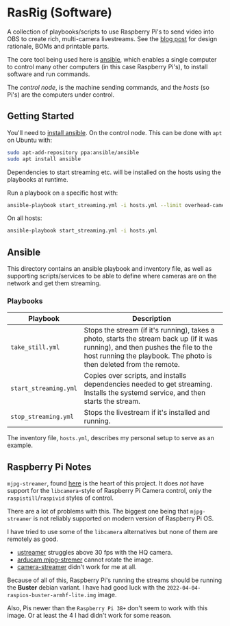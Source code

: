 # RasRig (Software)

A collection of playbooks/scripts to use Raspberry Pi's to send video into OBS to create rich, 
multi-camera livestreams. See the [blog post](https://esologic.com/stream-parts/#rasrig) for design
rationale, BOMs and printable parts.

The core tool being used here is [ansible](https://docs.ansible.com/), which enables a single computer to control many other computers (in this case Raspberry Pi's), to install software and run commands.

The _control node_, is the machine sending commands, and the _hosts_ (so Pi's) are the computers under control.

## Getting Started

You'll need to [install ansible](https://docs.ansible.com/ansible/latest/installation_guide/intro_installation.html).
On the control node. This can be done with `apt` on Ubuntu with:

```bash
sudo apt-add-repository ppa:ansible/ansible
sudo apt install ansible
```

Dependencies to start streaming etc. will be installed on the hosts using the playbooks at runtime.

Run a playbook on a specific host with:

```bash
ansible-playbook start_streaming.yml -i hosts.yml --limit overhead-camera
```

On all hosts:

```bash
ansible-playbook start_streaming.yml -i hosts.yml
```

## Ansible

This directory contains an ansible playbook and inventory file, as well as supporting
scripts/services to be able to define where cameras are on the network and get them streaming.

### Playbooks

| **Playbook**          | **Description**                                                                                                                                                                                         |
|-----------------------|---------------------------------------------------------------------------------------------------------------------------------------------------------------------------------------------------------|
| `take_still.yml`      | Stops the stream (if it's running), takes a photo, starts the stream back up (if it was running), and then pushes the file to the host running the playbook. The photo is then deleted from the remote. |
| `start_streaming.yml` | Copies over scripts, and installs dependencies needed to get streaming. Installs the systemd service, and then starts the stream.                                                                       |
| `stop_streaming.yml`  | Stops the livestream if it's installed and running.                                                                                                                                                     |

The inventory file, `hosts.yml`, describes my personal setup to serve as an example.

## Raspberry Pi Notes

`mjpg-streamer`, found [here](https://github.com/jacksonliam/mjpg-streamer) is the heart of this 
project. It does _not_ have support for the `libcamera`-style of Raspberry Pi Camera control, only
the `raspistill`/`raspivid` styles of control.

There are a lot of problems with this. The biggest one being that `mjpg-streamer` is not reliably
supported on modern version of Raspberry Pi OS.

I have tried to use some of the `libcamera` alternatives but none of them are remotely as good.

* [ustreamer](https://github.com/pikvm/ustreamer) struggles above 30 fps with the HQ camera.
* [arducam mjpg-stremer](https://github.com/ArduCAM/mjpg-streamer) cannot rotate the image.
* [camera-streamer](https://github.com/ArduCAM/mjpg-streamer) didn't work for me at all.

Because of all of this, Raspberry Pi's running the streams should be running the **Buster** debian
variant. I have had good luck with the `2022-04-04-raspios-buster-armhf-lite.img` image.

Also, Pis newer than the `Raspberry Pi 3B+` don't seem to work with this image. Or at least the 4
I had didn't work for some reason.